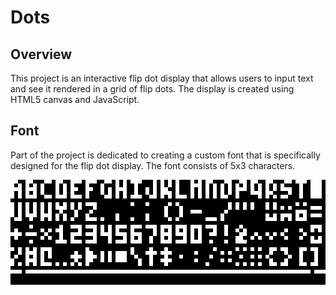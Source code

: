 # Dots

## Overview
This project is an interactive flip dot display that allows users to input text and see it rendered in a grid of flip dots. The display is created using HTML5 canvas and JavaScript.

## Font
Part of the project is dedicated to creating a custom font that is specifically designed for the flip dot display. The font consists of 5x3 characters.

![5x3 Flip Dot Font Example](assets/font-example.png)